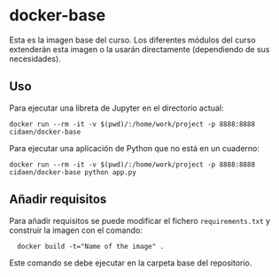 # docker-base

Esta es la imagen base del curso. Los diferentes módulos del curso extenderán esta imagen o la 
usarán directamente (dependiendo de sus necesidades).

## Uso

Para ejecutar una libreta de Jupyter en el directorio actual:

	docker run --rm -it -v $(pwd)/:/home/work/project -p 8888:8888 cidaen/docker-base

Para ejecutar una aplicación de Python que no está en un cuaderno:

	docker run --rm -it -v $(pwd)/:/home/work/project -p 8888:8888 cidaen/docker-base python app.py


## Añadir requisitos 

Para añadir requisitos se puede modificar el fichero `requirements.txt` y construir la imagen con el comando: 

```
  docker build -t="Name of the image" .
```

Este comando se debe ejecutar en la carpeta base del repositorio.   
